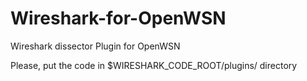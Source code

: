 Wireshark-for-OpenWSN
=====================

Wireshark dissector Plugin for OpenWSN

Please, put the code in $WIRESHARK_CODE_ROOT/plugins/ directory
